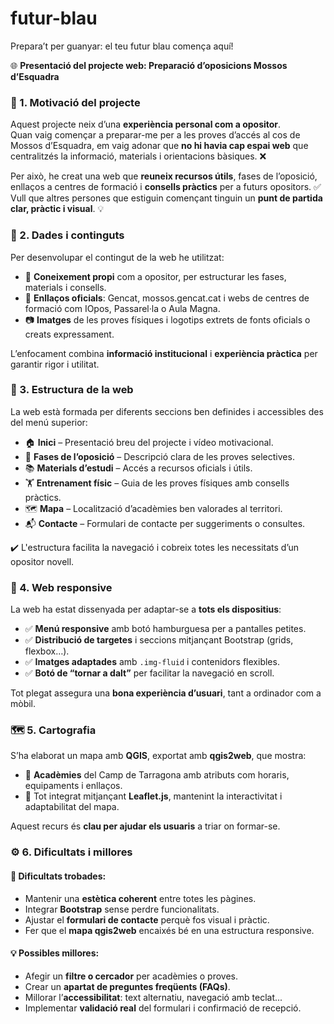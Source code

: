# futur-blau
Prepara’t per guanyar: el teu futur blau comença aquí!

🌐 **Presentació del projecte web: Preparació d’oposicions Mossos d’Esquadra**



### 🎯 1. Motivació del projecte

Aquest projecte neix d’una **experiència personal com a opositor**.  
Quan vaig començar a preparar-me per a les proves d’accés al cos de Mossos d’Esquadra, em vaig adonar que **no hi havia cap espai web** que centralitzés la informació, materials i orientacions bàsiques. ❌

Per això, he creat una web que **reuneix recursos útils**, fases de l’oposició, enllaços a centres de formació i **consells pràctics** per a futurs opositors. ✅  
Vull que altres persones que estiguin començant tinguin un **punt de partida clar, pràctic i visual**. 💡



### 📂 2. Dades i continguts

Per desenvolupar el contingut de la web he utilitzat:

- 🧠 **Coneixement propi** com a opositor, per estructurar les fases, materials i consells.
- 🔗 **Enllaços oficials**: Gencat, mossos.gencat.cat i webs de centres de formació com IOpos, Passarel·la o Aula Magna.
- 📷 **Imatges** de les proves físiques i logotips extrets de fonts oficials o creats expressament.

L’enfocament combina **informació institucional** i **experiència pràctica** per garantir rigor i utilitat.



### 🧱 3. Estructura de la web

La web està formada per diferents seccions ben definides i accessibles des del menú superior:

- 🏠 **Inici** – Presentació breu del projecte i vídeo motivacional.  
- 🧾 **Fases de l’oposició** – Descripció clara de les proves selectives.  
- 📚 **Materials d’estudi** – Accés a recursos oficials i útils.  
- 🏋️ **Entrenament físic** – Guia de les proves físiques amb consells pràctics.  
- 🗺️ **Mapa** – Localització d’acadèmies ben valorades al territori.  
- 📬 **Contacte** – Formulari de contacte per suggeriments o consultes.

✔️ L'estructura facilita la navegació i cobreix totes les necessitats d’un opositor novell.



### 📱 4. Web responsive

La web ha estat dissenyada per adaptar-se a **tots els dispositius**:

- ✅ **Menú responsive** amb botó hamburguesa per a pantalles petites.  
- ✅ **Distribució de targetes** i seccions mitjançant Bootstrap (grids, flexbox…).  
- ✅ **Imatges adaptades** amb `.img-fluid` i contenidors flexibles.  
- ✅ **Botó de “tornar a dalt”** per facilitar la navegació en scroll.

Tot plegat assegura una **bona experiència d’usuari**, tant a ordinador com a mòbil.



### 🗺️ 5. Cartografia

S’ha elaborat un mapa amb **QGIS**, exportat amb **qgis2web**, que mostra:

- 📍 **Acadèmies** del Camp de Tarragona amb atributs com horaris, equipaments i enllaços.
- 🧭 Tot integrat mitjançant **Leaflet.js**, mantenint la interactivitat i adaptabilitat del mapa.

Aquest recurs és **clau per ajudar els usuaris** a triar on formar-se.



### ⚙️ 6. Dificultats i millores

#### 🔧 Dificultats trobades:

- Mantenir una **estètica coherent** entre totes les pàgines.
- Integrar **Bootstrap** sense perdre funcionalitats.
- Ajustar el **formulari de contacte** perquè fos visual i pràctic.
- Fer que el **mapa qgis2web** encaixés bé en una estructura responsive.

#### 💡 Possibles millores:

- Afegir un **filtre o cercador** per acadèmies o proves.
- Crear un **apartat de preguntes freqüents (FAQs)**.
- Millorar l’**accessibilitat**: text alternatiu, navegació amb teclat...
- Implementar **validació real** del formulari i confirmació de recepció.


